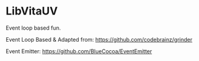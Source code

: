 # LibVitaUV

Event loop based fun.


Event Loop Based & Adapted from: https://github.com/codebrainz/grinder

Event Emitter: https://github.com/BlueCocoa/EventEmitter


